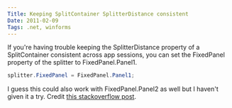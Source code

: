```yaml
---
Title: Keeping SplitContainer SplitterDistance consistent
Date: 2011-02-09
Tags: .net, winforms 
---
```


If you're having trouble keeping the SplitterDistance property of a SplitContainer consistent across app sessions, you can set the FixedPanel property of the splitter to FixedPanel.Panel1.

```c#
splitter.FixedPanel = FixedPanel.Panel1;
```

I guess this could also work with FixedPanel.Panel2 as well but I haven't given it a try. Credit [this stackoverflow post](http://stackoverflow.com/questions/129362/restoring-splitterdistance-inside-tabcontrol-is-inconsistent).
